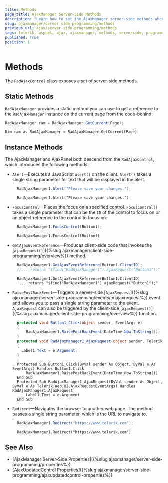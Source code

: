 ```yaml
---
title: Methods
page_title: AjaxManager Server-Side Methods
description: "Learn how to set the AjaxManager server-side methods when working with Telerik UI for ASP.NET AJAX."
slug: ajaxmanager/server-side-programming/methods
previous_url: ajax/server-side-programming/methods
tags: telerik, aspnet, ajax, ajaxmanager, methods, serverside, programming
published: True
position: 1
---
```


# Methods

The `RadAjaxControl` class exposes a set of server-side methods. 

## Static Methods

`RadAjaxManager` provides a static method you can use to get a reference to the `RadAjaxManager` instance on the current page from the code-behind:

````C#
RadAjaxManager ram = RadAjaxManager.GetCurrent(Page);
````
````VB
Dim ram as RadAjaxManager = RadAjaxManager.GetCurrent(Page)
````

## Instance Methods


The AjaxManager and AjaxPanel both descend from the `RadAjaxControl`, which introduces the following methods:

* `Alert`&mdash;Executes a JavaScript `alert()` on the client. `Alert()` takes a single string parameter for text that will be displayed in the alert.

    ````C#	
      RadAjaxManager1.Alert("Please save your changes.");
    ````
    
    
    ````VB
      RadAjaxManager1.Alert("Please save your changes.")	
    ````


* `FocusControl`&mdash;Places the focus on a specified control. `FocusControl()` takes a single parameter that can be the `ID` of the control to focus on or an object reference to the control to focus on.

    ````C#
      RadAjaxManager1.FocusControl(Button1);	
    ````
    
    
    ````VB	
      RadAjaxManager1.FocusControl(Button1)	
    ````

* `GetAjaxEventReference`&mdash;Produces client-side code that invokes the [`ajaxRequest()`]({%slug ajaxmanager/client-side-programming/overview%}) method.

    ````C#
      RadAjaxManager1.GetAjaxEventReference(Button1.ClientID);
      //... returns "$find("RadAjaxManager1").ajaxRequest("Button1");"
    ````
    
    
    ````VB
      RadAjaxManager1.GetAjaxEventReference(Button1.ClientID)
      '... returns "$find("RadAjaxManager1").ajaxRequest("Button1");"
    ````

* `RaisePostBackEvent`&mdash;Triggers a server-side [`AjaxRequest`]({%slug ajaxmanager/server-side-programming/events/onajaxrequest%}) event and allows you to pass a single string parameter to the event. `AjaxRequest` can also be triggered by the client-side [`ajaxRequest()`]({%slug ajaxmanager/client-side-programming/overview%}) function.

    ````C#	
      protected void Button1_Click(object sender, EventArgs e)
      {
          RadAjaxManager1.RaisePostBackEvent(DateTime.Now.ToString());
      }
      protected void RadAjaxManager1_AjaxRequest(object sender, Telerik.Web.UI.AjaxRequestEventArgs e)
      {    
      	Label1.Text = e.Argument;
      }				
    ````
    
    
    ````VB	
      Protected Sub Button1_Click(ByVal sender As Object, ByVal e As EventArgs) Handles Button1.Click
          RadAjaxManager1.RaisePostBackEvent(DateTime.Now.ToString())
      End Sub
      Protected Sub RadAjaxManager1_AjaxRequest(ByVal sender As Object, ByVal e As Telerik.Web.UI.AjaxRequestEventArgs) Handles RadAjaxManager1.AjaxRequest
          Label1.Text = e.Argument
      End Sub
    ````


* `Redirect`&mdash;Navigates the browser to another web page. The method passes a single string parameter, which is the URL to navigate to.

    ````C#	
      RadAjaxManager1.Redirect("https://www.telerik.com");
    ````
    
    
    ````VB.NET	
      RadAjaxManager1.Redirect("https://www.telerik.com")	
    ````


## See Also

* [AjaxManager Server-Side Properties]({%slug ajaxmanager/server-side-programming/properties%})
* [AjaxUpdatedControl Properties]({%slug ajaxmanager/server-side-programming/ajaxupdatedcontrol-properties%})